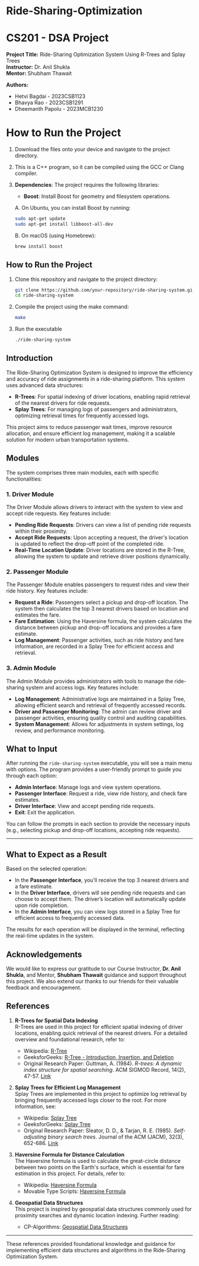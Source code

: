 # Ride-Sharing-Optimization

# CS201 - DSA Project  
**Project Title:** Ride-Sharing Optimization System Using R-Trees and Splay Trees  
**Instructor:** Dr. Anil Shukla  
**Mentor:** Shubham Thawait  

**Authors:**  
- Hetvi Bagdai - 2023CSB1123  
- Bhavya Rao - 2023CSB1291  
- Dheemanth Papolu - 2023MCB1230

# How to Run the Project

1. Download the files onto your device and navigate to the project directory.
2. This is a C++ program, so it can be compiled using the GCC or Clang compiler.
3. **Dependencies**: The project requires the following libraries:
   - **Boost**: Install Boost for geometry and filesystem operations.
 
   A. On Ubuntu, you can install Boost by running:
      ```bash
      sudo apt-get update
      sudo apt-get install libboost-all-dev
      ```
   B. On macOS (using Homebrew):
      ```bash
      brew install boost
## How to Run the Project

1. Clone this repository and navigate to the project directory:
   ```bash
   git clone https://github.com/your-repository/ride-sharing-system.git
   cd ride-sharing-system
2. Compile the project using the make command:
   ```bash
   make
3. Run the executable
   ```bash
   ./ride-sharing-system

## Introduction

The Ride-Sharing Optimization System is designed to improve the efficiency and accuracy of ride assignments in a ride-sharing platform. This system uses advanced data structures:
- **R-Trees**: For spatial indexing of driver locations, enabling rapid retrieval of the nearest drivers for ride requests.
- **Splay Trees**: For managing logs of passengers and administrators, optimizing retrieval times for frequently accessed logs.

This project aims to reduce passenger wait times, improve resource allocation, and ensure efficient log management, making it a scalable solution for modern urban transportation systems.

## Modules

The system comprises three main modules, each with specific functionalities:

### 1. Driver Module
The Driver Module allows drivers to interact with the system to view and accept ride requests. Key features include:
- **Pending Ride Requests**: Drivers can view a list of pending ride requests within their proximity.
- **Accept Ride Requests**: Upon accepting a request, the driver's location is updated to reflect the drop-off point of the completed ride.
- **Real-Time Location Update**: Driver locations are stored in the R-Tree, allowing the system to update and retrieve driver positions dynamically.

### 2. Passenger Module
The Passenger Module enables passengers to request rides and view their ride history. Key features include:
- **Request a Ride**: Passengers select a pickup and drop-off location. The system then calculates the top 3 nearest drivers based on location and estimates the fare.
- **Fare Estimation**: Using the Haversine formula, the system calculates the distance between pickup and drop-off locations and provides a fare estimate.
- **Log Management**: Passenger activities, such as ride history and fare information, are recorded in a Splay Tree for efficient access and retrieval.

### 3. Admin Module
The Admin Module provides administrators with tools to manage the ride-sharing system and access logs. Key features include:
- **Log Management**: Administrative logs are maintained in a Splay Tree, allowing efficient search and retrieval of frequently accessed records.
- **Driver and Passenger Monitoring**: The admin can review driver and passenger activities, ensuring quality control and auditing capabilities.
- **System Management**: Allows for adjustments in system settings, log review, and performance monitoring.


## What to Input

After running the `ride-sharing-system` executable, you will see a main menu with options. The program provides a user-friendly prompt to guide you through each option:

- **Admin Interface**: Manage logs and view system operations.
- **Passenger Interface**: Request a ride, view ride history, and check fare estimates.
- **Driver Interface**: View and accept pending ride requests.
- **Exit**: Exit the application.

You can follow the prompts in each section to provide the necessary inputs (e.g., selecting pickup and drop-off locations, accepting ride requests).

---


## What to Expect as a Result

Based on the selected operation:

- In the **Passenger Interface**, you’ll receive the top 3 nearest drivers and a fare estimate.
- In the **Driver Interface**, drivers will see pending ride requests and can choose to accept them. The driver’s location will automatically update upon ride completion.
- In the **Admin Interface**, you can view logs stored in a Splay Tree for efficient access to frequently accessed data.

The results for each operation will be displayed in the terminal, reflecting the real-time updates in the system.

## Acknowledgements

We would like to express our gratitude to our Course Instructor, **Dr. Anil Shukla**, and Mentor, **Shubham Thawait** guidance and support throughout this project. We also extend our thanks to our friends for their valuable feedback and encouragement.

## References

1. **R-Trees for Spatial Data Indexing**  
   R-Trees are used in this project for efficient spatial indexing of driver locations, enabling quick retrieval of the nearest drivers. For a detailed overview and foundational research, refer to:
   - Wikipedia: [R-Tree](https://en.wikipedia.org/wiki/R-tree)
   - GeeksforGeeks: [R-Tree - Introduction, Insertion, and Deletion](https://www.geeksforgeeks.org/r-tree-introduction-insertion-and-deletion/)
   - Original Research Paper: Guttman, A. (1984). *R-trees: A dynamic index structure for spatial searching*. ACM SIGMOD Record, 14(2), 47-57. [Link](https://doi.org/10.1145/602259.602266)

2. **Splay Trees for Efficient Log Management**  
   Splay Trees are implemented in this project to optimize log retrieval by bringing frequently accessed logs closer to the root. For more information, see:
   - Wikipedia: [Splay Tree](https://en.wikipedia.org/wiki/Splay_tree)
   - GeeksforGeeks: [Splay Tree](https://www.geeksforgeeks.org/splay-tree-set-1-insert/)
   - Original Research Paper: Sleator, D. D., & Tarjan, R. E. (1985). *Self-adjusting binary search trees*. Journal of the ACM (JACM), 32(3), 652-686. [Link](https://doi.org/10.1145/3828.3835)

3. **Haversine Formula for Distance Calculation**  
   The Haversine formula is used to calculate the great-circle distance between two points on the Earth's surface, which is essential for fare estimation in this project. For details, refer to:
   - Wikipedia: [Haversine Formula](https://en.wikipedia.org/wiki/Haversine_formula)
   - Movable Type Scripts: [Haversine Formula](https://www.movable-type.co.uk/scripts/latlong.html)

4. **Geospatial Data Structures**  
   This project is inspired by geospatial data structures commonly used for proximity searches and dynamic location indexing. Further reading:
   - CP-Algorithms: [Geospatial Data Structures](https://cp-algorithms.com/geometry/geospatial-data-structures.html)

---

These references provided foundational knowledge and guidance for implementing efficient data structures and algorithms in the Ride-Sharing Optimization System.
